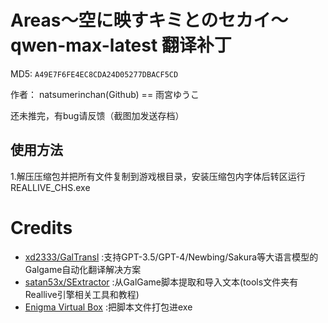 # Areas～空に映すキミとのセカイ～ qwen-max-latest 翻译补丁 

MD5: `A49E7F6FE4EC8CDA24D05277DBACF5CD`

作者： natsumerinchan(Github) == 雨宮ゆうこ

还未推完，有bug请反馈（截图加发送存档）

## 使用方法
1.解压压缩包并把所有文件复制到游戏根目录，安装压缩包内字体后转区运行REALLIVE_CHS.exe

# Credits

- [xd2333/GalTransl](https://github.com/xd2333/GalTransl.git) :支持GPT-3.5/GPT-4/Newbing/Sakura等大语言模型的Galgame自动化翻译解决方案
- [satan53x/SExtractor](https://github.com/satan53x/SExtractor.git) :从GalGame脚本提取和导入文本(tools文件夹有Reallive引擎相关工具和教程)
- [Enigma Virtual Box](https://enigmaprotector.com/assets/files/enigmavb.exe) :把脚本文件打包进exe


